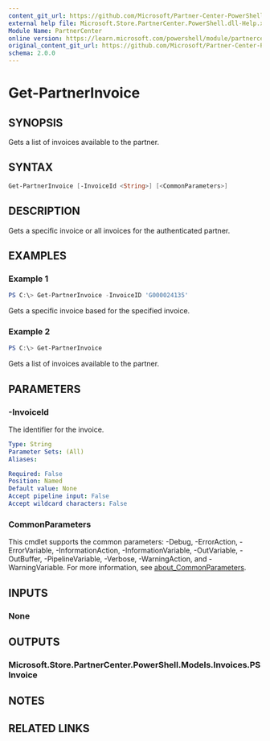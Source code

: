 ```yaml
---
content_git_url: https://github.com/Microsoft/Partner-Center-PowerShell/blob/master/docs/help/Get-PartnerInvoice.md
external help file: Microsoft.Store.PartnerCenter.PowerShell.dll-Help.xml
Module Name: PartnerCenter
online version: https://learn.microsoft.com/powershell/module/partnercenter/Get-PartnerInvoice
original_content_git_url: https://github.com/Microsoft/Partner-Center-PowerShell/blob/master/docs/help/Get-PartnerInvoice.md
schema: 2.0.0
---
```


# Get-PartnerInvoice

## SYNOPSIS
Gets a list of invoices available to the partner.

## SYNTAX

```powershell
Get-PartnerInvoice [-InvoiceId <String>] [<CommonParameters>]
```

## DESCRIPTION

Gets a specific invoice or all invoices for the authenticated partner.

## EXAMPLES

### Example 1
```powershell
PS C:\> Get-PartnerInvoice -InvoiceID 'G000024135'
```

Gets a specific invoice based for the specified invoice.

### Example 2
```powershell
PS C:\> Get-PartnerInvoice
```

Gets a list of invoices available to the partner.

## PARAMETERS

### -InvoiceId
The identifier for the invoice.

```yaml
Type: String
Parameter Sets: (All)
Aliases:

Required: False
Position: Named
Default value: None
Accept pipeline input: False
Accept wildcard characters: False
```

### CommonParameters
This cmdlet supports the common parameters: -Debug, -ErrorAction, -ErrorVariable, -InformationAction, -InformationVariable, -OutVariable, -OutBuffer, -PipelineVariable, -Verbose, -WarningAction, and -WarningVariable. For more information, see [about_CommonParameters](http://go.microsoft.com/fwlink/?LinkID=113216).

## INPUTS

### None

## OUTPUTS

### Microsoft.Store.PartnerCenter.PowerShell.Models.Invoices.PSInvoice

## NOTES

## RELATED LINKS
